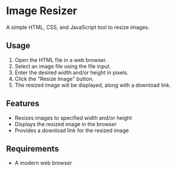 # Image Resizer

A simple HTML, CSS, and JavaScript tool to resize images.

## Usage

1. Open the HTML file in a web browser.
2. Select an image file using the file input.
3. Enter the desired width and/or height in pixels.
4. Click the "Resize Image" button.
5. The resized image will be displayed, along with a download link.

## Features

* Resizes images to specified width and/or height
* Displays the resized image in the browser
* Provides a download link for the resized image

## Requirements

* A modern web browser
